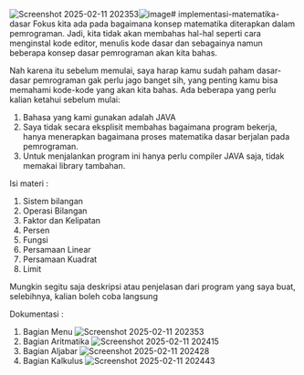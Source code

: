 ![Screenshot 2025-02-11 202353](https://github.com/user-attachments/assets/433eccf4-0d94-4905-9479-767c0b3c5654)![image](https://github.com/user-attachments/assets/e56dc1e6-2603-4f0f-a304-b997bbf704f5)# implementasi-matematika-dasar
Fokus kita ada pada bagaimana konsep matematika diterapkan dalam pemrograman. Jadi, kita tidak akan membahas hal-hal seperti cara menginstal kode editor, menulis kode dasar dan sebagainya namun beberapa konsep dasar pemrograman akan kita bahas.

Nah karena itu sebelum memulai, saya harap kamu sudah paham dasar-dasar pemrograman gak perlu jago banget sih, yang penting kamu bisa memahami kode-kode yang akan kita bahas.
Ada beberapa yang perlu kalian ketahui sebelum mulai:
1. Bahasa yang kami gunakan adalah JAVA
2. Saya tidak secara eksplisit membahas bagaimana program bekerja, hanya menerapkan bagaimana proses matematika dasar berjalan pada pemrograman.
3. Untuk menjalankan program ini hanya perlu compiler JAVA saja, tidak memakai library tambahan.

Isi materi :
1. Sistem bilangan
2. Operasi Bilangan
3. Faktor dan Kelipatan
4. Persen
5. Fungsi
6. Persamaan Linear
7. Persamaan Kuadrat
8. Limit

Mungkin segitu saja deskripsi atau penjelasan dari program yang saya buat, selebihnya, kalian boleh coba langsung

Dokumentasi :
1. Bagian Menu
   ![Screenshot 2025-02-11 202353](https://github.com/user-attachments/assets/506f51be-0cd7-4a93-8458-910acaf890f1)
2. Bagian Aritmatika
   ![Screenshot 2025-02-11 202415](https://github.com/user-attachments/assets/04087e12-2f28-4f52-b200-21cc17ad7061)
3. Bagian Aljabar
   ![Screenshot 2025-02-11 202428](https://github.com/user-attachments/assets/ae3be0da-f724-4e51-b844-c9f814093ed6)
4. Bagian Kalkulus
   ![Screenshot 2025-02-11 202443](https://github.com/user-attachments/assets/d7a16b46-4a27-4cc7-9f2c-7a32185d10c2)



